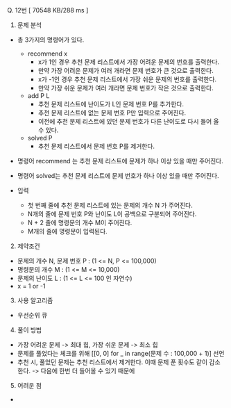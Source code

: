 Q. 12번 [ 70548 KB/288 ms ]

1. 문제 분석
- 총 3가지의 명령어가 있다.
  - recommend x
    - x가 1인 경우 추천 문제 리스트에서 가장 어려운 문제의 번호를 출력한다. 
    - 만약 가장 어려운 문제가 여러 개라면 문제 번호가 큰 것으로 출력한다. 
    - x가 -1인 경우 추천 문제 리스트에서 가장 쉬운 문제의 번호를 출력한다. 
    - 만약 가장 쉬운 문제가 여러 개라면 문제 번호가 작은 것으로 출력한다.
  - add P L
    - 추천 문제 리스트에 난이도가 L인 문제 번호 P를 추가한다.
    - 추천 문제 리스트에 없는 문제 번호 P만 입력으로 주어진다. 
    - 이전에 추천 문제 리스트에 있던 문제 번호가 다른 난이도로 다시 들어 올 수 있다.
  - solved P
    - 추천 문제 리스트에서 문제 번호 P를 제거한다.
- 명령어 recommend 는 추천 문제 리스트에 문제가 하나 이상 있을 때만 주어진다.
- 명령어 solved는 추천 문제 리스트에 문제 번호가 하나 이상 있을 때만 주어진다.

- 입력
  - 첫 번째 줄에 추천 문제 리스트에 있는 문제의 개수 N 가 주어진다.
  - N개의 줄에 문제 번호 P와 난이도 L이 공백으로 구분되어 주어진다.
  - N + 2 줄에 명령문의 개수 M이 주어진다.
  - M개의 줄에 명령문이 입력된다.

2. 제약조건
- 문제의 개수 N, 문제 번호 P : (1 <= N, P <= 100,000)
- 명령문의 개수 M : (1 <= M <= 10,000)
- 문제의 난이도 L : (1 <= L <= 100 인 자연수)
- x = 1 or -1

3. 사용 알고리즘
- 우선순위 큐

4. 풀이 방법
- 가장 어려운 문제 -> 최대 힙, 가장 쉬운 문제 -> 최소 힙
- 문제를 풀었다는 체크를 위해 [[0, 0] for _ in range(문제 수 : 100,000 + 1)] 선언
- 추천 시, 풀었던 문제는 추천 리스트에서 제거한다. 이때 문제 푼 횟수도 같이 감소한다. -> 다음에 한번 더 들어올 수 있기 때문에

5. 어려운 점
- 